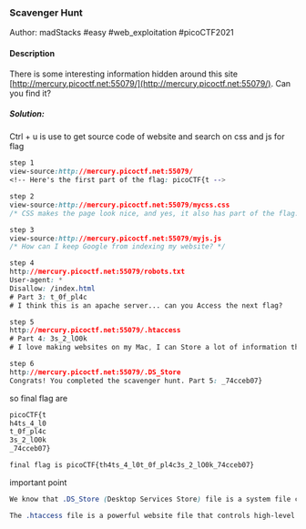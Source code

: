 ### Scavenger Hunt

Author: madStacks
#easy #web_exploitation #picoCTF2021 
#### Description

There is some interesting information hidden around this site [http://mercury.picoctf.net:55079/](http://mercury.picoctf.net:55079/). Can you find it?

##### Solution:
Ctrl + u is use to get source code of website and search on css and js for flag
```css
step 1
view-source:http://mercury.picoctf.net:55079/
<!-- Here's the first part of the flag: picoCTF{t -->

step 2
view-source:http://mercury.picoctf.net:55079/mycss.css
/* CSS makes the page look nice, and yes, it also has part of the flag. Here's part 2: h4ts_4_l0 */

step 3
view-source:http://mercury.picoctf.net:55079/myjs.js
/* How can I keep Google from indexing my website? */

step 4
http://mercury.picoctf.net:55079/robots.txt
User-agent: *
Disallow: /index.html
# Part 3: t_0f_pl4c
# I think this is an apache server... can you Access the next flag?

step 5
http://mercury.picoctf.net:55079/.htaccess
# Part 4: 3s_2_lO0k
# I love making websites on my Mac, I can Store a lot of information there.

step 6
http://mercury.picoctf.net:55079/.DS_Store
Congrats! You completed the scavenger hunt. Part 5: _74cceb07}

```

so final flag are
```css
picoCTF{t
h4ts_4_l0
t_0f_pl4c
3s_2_lO0k
_74cceb07}

final flag is picoCTF{th4ts_4_l0t_0f_pl4c3s_2_lO0k_74cceb07}
```

important point

```css
We know that .DS_Store (Desktop Services Store) file is a system file created by the macOS operating system. The primary purpose of .DS_Store files is to store custom attributes of a folder, such as the position of icons, background color, and other view-related settings. These files are automatically generated by the Finder, which is the default file manager on macOS
```

```css
The .htaccess file is a powerful website file that controls high-level configuration of your website. On servers that run Apache (a web server software), the .htaccess file allows you to make changes to your website's configuration without having to edit server configuration files
```